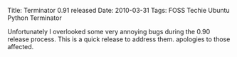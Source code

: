 Title: Terminator 0.91 released
Date: 2010-03-31
Tags: FOSS Techie Ubuntu Python Terminator

Unfortunately I overlooked some very annoying bugs during the 0.90 release process. This is a quick release to address them. apologies to those affected.
